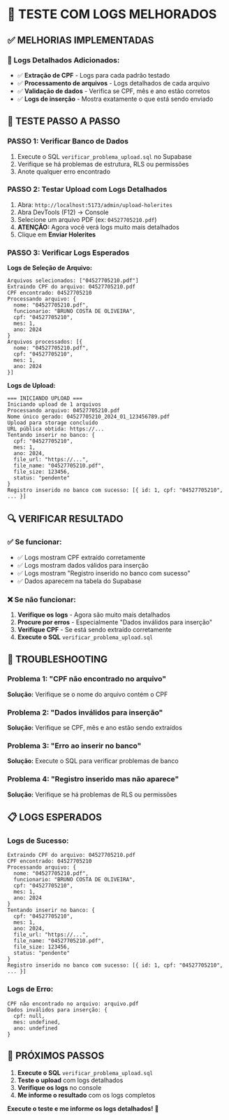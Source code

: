 # 🔧 TESTE COM LOGS MELHORADOS

## ✅ MELHORIAS IMPLEMENTADAS

### **🔧 Logs Detalhados Adicionados:**
- ✅ **Extração de CPF** - Logs para cada padrão testado
- ✅ **Processamento de arquivos** - Logs detalhados de cada arquivo
- ✅ **Validação de dados** - Verifica se CPF, mês e ano estão corretos
- ✅ **Logs de inserção** - Mostra exatamente o que está sendo enviado

## 🧪 TESTE PASSO A PASSO

### **PASSO 1: Verificar Banco de Dados**
1. Execute o SQL `verificar_problema_upload.sql` no Supabase
2. Verifique se há problemas de estrutura, RLS ou permissões
3. Anote qualquer erro encontrado

### **PASSO 2: Testar Upload com Logs Detalhados**
1. Abra: `http://localhost:5173/admin/upload-holerites`
2. Abra DevTools (F12) → Console
3. Selecione um arquivo PDF (ex: `04527705210.pdf`)
4. **ATENÇÃO:** Agora você verá logs muito mais detalhados
5. Clique em **Enviar Holerites**

### **PASSO 3: Verificar Logs Esperados**

**Logs de Seleção de Arquivo:**
```
Arquivos selecionados: ["04527705210.pdf"]
Extraindo CPF do arquivo: 04527705210.pdf
CPF encontrado: 04527705210
Processando arquivo: {
  nome: "04527705210.pdf",
  funcionario: "BRUNO COSTA DE OLIVEIRA",
  cpf: "04527705210",
  mes: 1,
  ano: 2024
}
Arquivos processados: [{
  nome: "04527705210.pdf",
  cpf: "04527705210",
  mes: 1,
  ano: 2024
}]
```

**Logs de Upload:**
```
=== INICIANDO UPLOAD ===
Iniciando upload de 1 arquivos
Processando arquivo: 04527705210.pdf
Nome único gerado: 04527705210_2024_01_123456789.pdf
Upload para storage concluído
URL pública obtida: https://...
Tentando inserir no banco: {
  cpf: "04527705210",
  mes: 1,
  ano: 2024,
  file_url: "https://...",
  file_name: "04527705210.pdf",
  file_size: 123456,
  status: "pendente"
}
Registro inserido no banco com sucesso: [{ id: 1, cpf: "04527705210", ... }]
```

## 🔍 VERIFICAR RESULTADO

### **✅ Se funcionar:**
- ✅ Logs mostram CPF extraído corretamente
- ✅ Logs mostram dados válidos para inserção
- ✅ Logs mostram "Registro inserido no banco com sucesso"
- ✅ Dados aparecem na tabela do Supabase

### **❌ Se não funcionar:**
1. **Verifique os logs** - Agora são muito mais detalhados
2. **Procure por erros** - Especialmente "Dados inválidos para inserção"
3. **Verifique CPF** - Se está sendo extraído corretamente
4. **Execute o SQL** `verificar_problema_upload.sql`

## 🚨 TROUBLESHOOTING

### **Problema 1: "CPF não encontrado no arquivo"**
**Solução:** Verifique se o nome do arquivo contém o CPF

### **Problema 2: "Dados inválidos para inserção"**
**Solução:** Verifique se CPF, mês e ano estão sendo extraídos

### **Problema 3: "Erro ao inserir no banco"**
**Solução:** Execute o SQL para verificar problemas de banco

### **Problema 4: "Registro inserido mas não aparece"**
**Solução:** Verifique se há problemas de RLS ou permissões

## 📋 LOGS ESPERADOS

### **Logs de Sucesso:**
```
Extraindo CPF do arquivo: 04527705210.pdf
CPF encontrado: 04527705210
Processando arquivo: {
  nome: "04527705210.pdf",
  funcionario: "BRUNO COSTA DE OLIVEIRA",
  cpf: "04527705210",
  mes: 1,
  ano: 2024
}
Tentando inserir no banco: {
  cpf: "04527705210",
  mes: 1,
  ano: 2024,
  file_url: "https://...",
  file_name: "04527705210.pdf",
  file_size: 123456,
  status: "pendente"
}
Registro inserido no banco com sucesso: [{ id: 1, cpf: "04527705210", ... }]
```

### **Logs de Erro:**
```
CPF não encontrado no arquivo: arquivo.pdf
Dados inválidos para inserção: {
  cpf: null,
  mes: undefined,
  ano: undefined
}
```

## 🎯 PRÓXIMOS PASSOS

1. **Execute o SQL** `verificar_problema_upload.sql`
2. **Teste o upload** com logs detalhados
3. **Verifique os logs** no console
4. **Me informe o resultado** com os logs completos

**Execute o teste e me informe os logs detalhados!** 🔧 